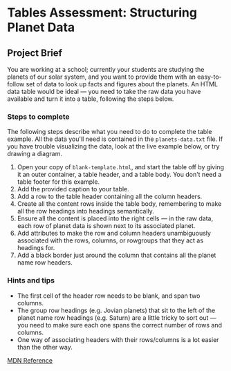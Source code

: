 # Tables Assessment: Structuring Planet Data

<h2>Project Brief</h2>
You are working at a school; currently your students are studying the planets of our solar system, and you want to provide them with an easy-to-follow set of data to look up facts and figures about the planets. An HTML data table would be ideal — you need to take the raw data you have available and turn it into a table, following the steps below.

<h3>Steps to complete</h3>

The following steps describe what you need to do to complete the table example. All the data you'll need is contained in the `planets-data.txt` file. If you have trouble visualizing the data, look at the live example below, or try drawing a diagram.

  1. Open your copy of `blank-template.html`, and start the table off by giving it an outer container, a table header, and a table body. You don't need a table footer for this example.
  2. Add the provided caption to your table.
  3. Add a row to the table header containing all the column headers.
  4. Create all the content rows inside the table body, remembering to make all the row headings into headings semantically.
  5. Ensure all the content is placed into the right cells — in the raw data, each row of planet data is shown next to its associated planet.
  6. Add attributes to make the row and column headers unambiguously associated with the rows, columns, or rowgroups that they act as headings for.
  7. Add a black border just around the column that contains all the planet name row headers.

<h3>Hints and tips</h3>

  - The first cell of the header row needs to be blank, and span two columns.
  - The group row headings (e.g. Jovian planets) that sit to the left of the planet name row headings (e.g. Saturn) are a little tricky to sort out — you need to make sure each one spans the correct number of rows and columns.
  - One way of associating headers with their rows/columns is a lot easier than the other way.

[MDN Reference](https://developer.mozilla.org/en-US/docs/Learn/HTML/Tables/Structuring_planet_data#starting_point)